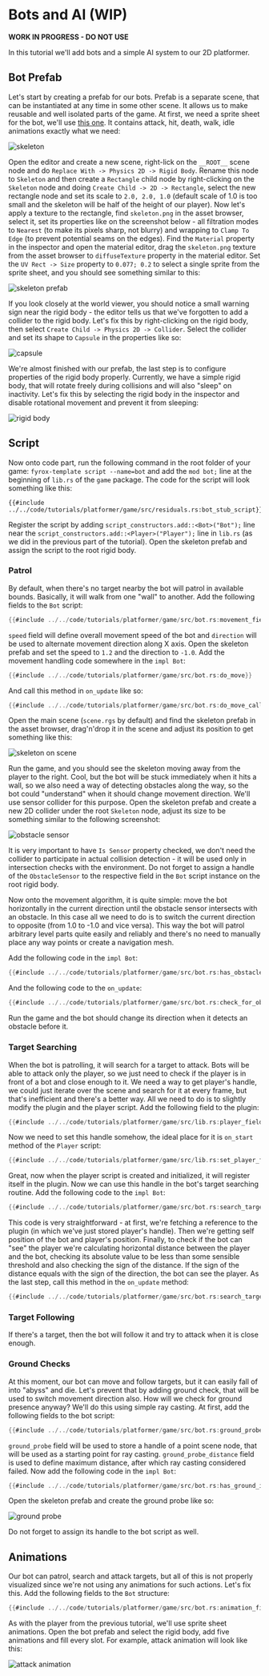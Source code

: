 # Bots and AI (WIP)

**WORK IN PROGRESS - DO NOT USE**

In this tutorial we'll add bots and a simple AI system to our 2D platformer. 

## Bot Prefab

Let's start by creating a prefab for our bots. Prefab is a separate scene, that can be instantiated at any time in some 
other scene. It allows us to make reusable and well isolated parts of the game. At first, we need a sprite sheet for the 
bot, we'll use [this one](https://astrobob.itch.io/animated-pixel-art-skeleton). It contains attack, hit, death, walk, 
idle animations exactly what we need:

![skeleton](skeleton.png)

Open the editor and create a new scene, right-lick on the `__ROOT__` scene node and do `Replace With -> Physics 2D -> Rigid Body`.
Rename this node to `Skeleton` and then create a `Rectangle` child node by right-clicking on the `Skeleton` node and doing
`Create Child -> 2D -> Rectangle`, select the new rectangle node and set its scale to `2.0, 2.0, 1.0` (default scale of 1.0 is too
small and the skeleton will be half of the height of our player). Now let's apply a texture to the rectangle, find 
`skeleton.png` in the asset browser, select it, set its properties like on the screenshot below - all filtration modes 
to `Nearest` (to make its pixels sharp, not blurry) and wrapping to `Clamp To Edge` (to prevent potential seams on the 
edges). Find the `Material` property in the inspector and open the material editor, drag the `skeleton.png` texture from 
the asset browser to `diffuseTexture` property in the material editor. Set the `UV Rect -> Size` property to `0.077; 0.2` 
to select a single sprite from the sprite sheet, and you should see something similar to this:

![skeleton prefab](skeleton_prefab.png)

If you look closely at the world viewer, you should notice a small warning sign near the rigid body - the editor tells 
us that we've forgotten to add a collider to the rigid body. Let's fix this by right-clicking on the rigid body, then 
select `Create Child -> Physics 2D -> Collider`. Select the collider and set its shape to `Capsule` in the properties 
like so:

![capsule](capsule.png)

We're almost finished with our prefab, the last step is to configure properties of the rigid body properly. Currently, we
have a simple rigid body, that will rotate freely during collisions and will also "sleep" on inactivity. Let's fix this
by selecting the rigid body in the inspector and disable rotational movement and prevent it from sleeping:

![rigid body](rigid_body.png)

## Script

Now onto code part, run the following command in the root folder of your game: `fyrox-template script --name=bot` and add
the `mod bot;` line at the beginning of `lib.rs` of the `game` package. The code for the script will look something like 
this:

```rust,no_run
{{#include ../../code/tutorials/platformer/game/src/residuals.rs:bot_stub_script}}
```

Register the script by adding `script_constructors.add::<Bot>("Bot");` line near the `script_constructors.add::<Player>("Player");`
line in `lib.rs` (as we did in the previous part of the tutorial). Open the skeleton prefab and assign the script to the
root rigid body.

### Patrol

By default, when there's no target nearby the bot will patrol in available bounds. Basically, it will walk from one "wall"
to another. Add the following fields to the `Bot` script:

```rust
{{#include ../../code/tutorials/platformer/game/src/bot.rs:movement_fields}}
```

`speed` field will define overall movement speed of the bot and `direction` will be used to alternate movement direction
along X axis. Open the skeleton prefab and set the speed to `1.2` and the direction to `-1.0`. Add the movement handling 
code somewhere in the `impl Bot`:

```rust
{{#include ../../code/tutorials/platformer/game/src/bot.rs:do_move}}
```

And call this method in `on_update` like so:

```rust
{{#include ../../code/tutorials/platformer/game/src/bot.rs:do_move_call}}
```

Open the main scene (`scene.rgs` by default) and find the skeleton prefab in the asset browser, drag'n'drop it in the 
scene and adjust its position to get something like this:

![skeleton on scene](skeleton_on_scene.png)

Run the game, and you should see the skeleton moving away from the player to the right. Cool, but the bot will be stuck 
immediately when it hits a wall, so we also need a way of detecting obstacles along the way, so the bot could "understand" 
when it should change movement direction. We'll use sensor collider for this purpose. Open the skeleton prefab and create 
a new 2D collider under the root `Skeleton` node, adjust its size to be something similar to the following screenshot:

![obstacle sensor](obstacle_sensor.png)

It is very important to have `Is Sensor` property checked, we don't need the collider to participate in actual collision
detection - it will be used only in intersection checks with the environment. Do not forget to assign a handle of the 
`ObstacleSensor` to the respective field in the `Bot` script instance on the root rigid body.

Now onto the movement algorithm, it is quite simple: move the bot horizontally in the current direction until the obstacle
sensor intersects with an obstacle. In this case all we need to do is to switch the current direction to opposite (from 1.0 
to -1.0 and vice versa). This way the bot will patrol arbitrary level parts quite easily and reliably and there's no need
to manually place any way points or create a navigation mesh.

Add the following code in the `impl Bot`:

```rust
{{#include ../../code/tutorials/platformer/game/src/bot.rs:has_obstacles}}
```

And the following code to the `on_update`:

```rust
{{#include ../../code/tutorials/platformer/game/src/bot.rs:check_for_obstacles}}
```

Run the game and the bot should change its direction when it detects an obstacle before it.

### Target Searching

When the bot is patrolling, it will search for a target to attack. Bots will be able to attack only the player, so we just 
need to check if the player is in front of a bot and close enough to it. We need a way to get player's handle, we could just
iterate over the scene and search for it at every frame, but that's inefficient and there's a better way. All we need to 
do is to slightly modify the plugin and the player script. Add the following field to the plugin:

```rust
{{#include ../../code/tutorials/platformer/game/src/lib.rs:player_field}}
```

Now we need to set this handle somehow, the ideal place for it is `on_start` method of the `Player` script:

```rust
{{#include ../../code/tutorials/platformer/game/src/lib.rs:set_player_field}}
```

Great, now when the player script is created and initialized, it will register itself in the plugin. Now we can use this handle
in the bot's target searching routine. Add the following code to the `impl Bot`:

```rust
{{#include ../../code/tutorials/platformer/game/src/bot.rs:search_target}}
```

This code is very straightforward - at first, we're fetching a reference to the plugin (in which we've just stored player's
handle). Then we're getting self position of the bot and player's position. Finally, to check if the bot can "see" the 
player we're calculating horizontal distance between the player and the bot, checking its absolute value to be less than 
some sensible threshold and also checking the sign of the distance. If the sign of the distance equals with the sign of 
the direction, the bot can see the player. As the last step, call this method in the `on_update` method:

```rust
{{#include ../../code/tutorials/platformer/game/src/bot.rs:search_target_call}}
```

### Target Following

If there's a target, then the bot will follow it and try to attack when it is close enough.

### Ground Checks

At this moment, our bot can move and follow targets, but it can easily fall of into "abyss" and die. Let's prevent that 
by adding ground check, that will be used to switch movement direction also. How will we check for ground presence anyway?
We'll do this using simple ray casting. At first, add the following fields to the bot script:

```rust
{{#include ../../code/tutorials/platformer/game/src/bot.rs:ground_probe_fields}}
```

`ground_probe` field will be used to store a handle of a point scene node, that will be used as a starting point for ray
casting. `ground_probe_distance` field is used to define maximum distance, after which ray casting considered failed.
Now add the following code in the `impl Bot`:

```rust
{{#include ../../code/tutorials/platformer/game/src/bot.rs:has_ground_in_front}}
```

Open the skeleton prefab and create the ground probe like so:

![ground probe](ground_probe.png)

Do not forget to assign its handle to the bot script as well.

## Animations

Our bot can patrol, search and attack targets, but all of this is not properly visualized since we're not using any animations
for such actions. Let's fix this. Add the following fields to the `Bot` structure:

```rust
{{#include ../../code/tutorials/platformer/game/src/bot.rs:animation_fields}}
```

As with the player from the previous tutorial, we'll use sprite sheet animations. Open the bot prefab and select the rigid
body, add five animations and fill every slot. For example, attack animation will look like this:

![attack animation](attack_animation.png)